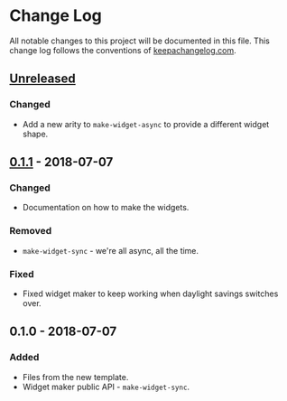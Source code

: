 # Change Log
All notable changes to this project will be documented in this file. This change log follows the conventions of [keepachangelog.com](http://keepachangelog.com/).

## [Unreleased]
### Changed
- Add a new arity to `make-widget-async` to provide a different widget shape.

## [0.1.1] - 2018-07-07
### Changed
- Documentation on how to make the widgets.

### Removed
- `make-widget-sync` - we're all async, all the time.

### Fixed
- Fixed widget maker to keep working when daylight savings switches over.

## 0.1.0 - 2018-07-07
### Added
- Files from the new template.
- Widget maker public API - `make-widget-sync`.

[Unreleased]: https://github.com/your-name/proceed/compare/0.1.1...HEAD
[0.1.1]: https://github.com/your-name/proceed/compare/0.1.0...0.1.1
